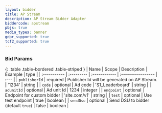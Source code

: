 ```yaml
---
layout: bidder
title: AP Stream
description: AP Stream Bidder Adapter
biddercode: apstream
pbjs: true
media_types: banner
gdpr_supported: true
tcf2_supported: true
---
```


### Bid Params

{: .table .table-bordered .table-striped }
| Name           | Scope      | Description                                     | Example            | type    |
| :-----------   | :--------- | :------------                                   | :----------------- | :---    |
| `publisherId`  | required   | Publisher Id will be generated on AP Stream.    | '1234'             | string  |
| `code`         | optional   | Ad code                                         | 'S1_Leaderboard'   | string  |
| `adunitId`     | optional   | Ad unit Id                                      | 1234               | integer |
| `endpoint`     | optional   | Endpoint for custom bidder                      | 'site.com/v1'      | string  |
| `test`         | optional   | Use test endpoint                               | true               | boolean |
| `sendDsu`      | optional   | Send DSU to bidder (default `true`)             | false              | boolean |
